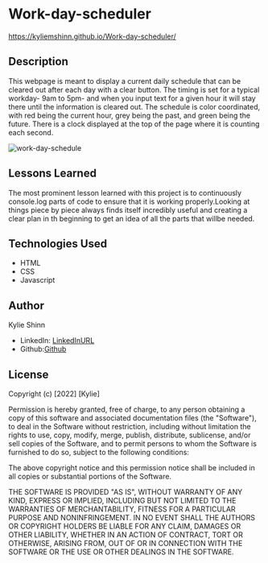 # Work-day-scheduler

https://kyliemshinn.github.io/Work-day-scheduler/

## Description

This webpage is meant to display a current daily schedule that can be cleared out after each day with a clear button. The timing is set for a typical workday- 9am to 5pm- and when you input text for a given hour it will stay there until the information is cleared out. The schedule is color coordinated, with red being the current hour, grey being the past, and green being the future. There is a clock displayed at the top of the page where it is counting each second.

![work-day-schedule](/work-day-schedule-gif.gif)

## Lessons Learned

The most prominent lesson learned with this project is to continuously console.log parts of code to ensure that it is working properly.Looking at things piece by piece always finds itself incredibly useful and creating a clear plan in th beginning to get an idea of all the parts that willbe needed.

## Technologies Used
* HTML
* CSS
* Javascript


## Author

Kylie Shinn

* LinkedIn: [LinkedInURL](https://www.linkedin.com/in/kylie-shinn-18b0301b7/)
* Github:[Github](https://github.com/kyliemshinn)


## License

Copyright (c) [2022] [Kylie]

Permission is hereby granted, free of charge, to any person obtaining a copy of this software and associated documentation files (the "Software"), to deal in the Software without restriction, including without limitation the rights to use, copy, modify, merge, publish, distribute, sublicense, and/or sell copies of the Software, and to permit persons to whom the Software is furnished to do so, subject to the following conditions:

The above copyright notice and this permission notice shall be included in all copies or substantial portions of the Software.

THE SOFTWARE IS PROVIDED "AS IS", WITHOUT WARRANTY OF ANY KIND, EXPRESS OR IMPLIED, INCLUDING BUT NOT LIMITED TO THE WARRANTIES OF MERCHANTABILITY, FITNESS FOR A PARTICULAR PURPOSE AND NONINFRINGEMENT. IN NO EVENT SHALL THE AUTHORS OR COPYRIGHT HOLDERS BE LIABLE FOR ANY CLAIM, DAMAGES OR OTHER LIABILITY, WHETHER IN AN ACTION OF CONTRACT, TORT OR OTHERWISE, ARISING FROM, OUT OF OR IN CONNECTION WITH THE SOFTWARE OR THE USE OR OTHER DEALINGS IN THE SOFTWARE.
